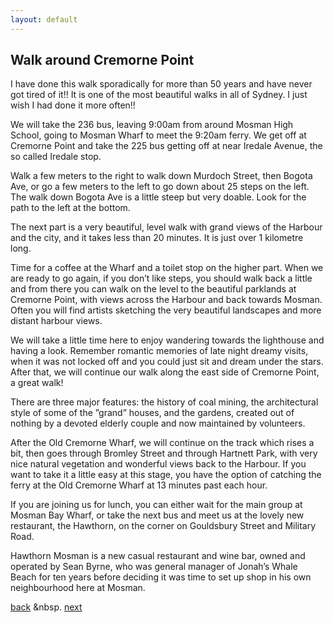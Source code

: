 ```yaml
---
layout: default
---
```


## Walk around Cremorne Point

I have done this walk sporadically for more than 50 years and have never got tired of it!! It is one of the most beautiful walks in all of Sydney. I just wish I had done it more often!!


We will take the 236 bus, leaving 9:00am from around Mosman High School, going to Mosman Wharf to meet the 9:20am ferry. We get off at Cremorne Point and take the 225 bus getting off at near Iredale Avenue, the so called Iredale stop. 


Walk a few meters to the right to walk down Murdoch Street, then Bogota Ave, or go a few meters to the left to go down about 25 steps on the left. The walk down Bogota Ave is a little steep but very doable. Look for the path to the left at the bottom. 


The next part is a very beautiful, level walk with grand views of the Harbour and the city, and it takes less than 20 minutes. It is just over 1 kilometre long. 


Time for a coffee at the Wharf and a toilet stop on the higher part.  When we are ready to go again, if you don’t like steps, you should walk back a little and from there you can walk on the level to the beautiful parklands at Cremorne Point, with views across the Harbour and back towards Mosman. Often you will find artists sketching the very beautiful landscapes and more distant harbour views.


We will take a little time here to enjoy wandering towards the lighthouse and having a look. Remember romantic memories of late night dreamy visits, when it was not locked off and you could just sit and dream under the stars. After that, we will continue our walk along the east side of Cremorne Point, a great walk!


There are three major features: the history of coal mining, the architectural style of some of the ”grand” houses, and the gardens, created out of nothing by a devoted elderly couple and now maintained by volunteers.


After the Old Cremorne Wharf, we will continue on the track which rises a bit, then goes through Bromley Street and through Hartnett Park, with very nice natural vegetation and wonderful views back to the Harbour. If you want to take it a little easy at this stage, you have the option of catching the ferry at the Old Cremorne Wharf at 13 minutes past each hour. 


If you are joining us for lunch, you can either wait for the main group at Mosman Bay Wharf, or take the next bus and meet us at the lovely new restaurant, the Hawthorn, on the corner on Gouldsbury Street and Military Road.


Hawthorn Mosman is a new casual restaurant and wine bar, owned and operated by Sean Byrne, who was general manager of Jonah’s Whale Beach for ten years before deciding it was time to set up shop in his own neighbourhood here at Mosman.


[back](./)  &nbsp. [next](./)

